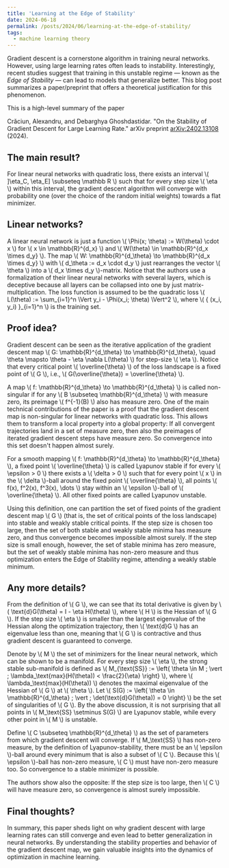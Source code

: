 ```yaml
---
title: 'Learning at the Edge of Stability'
date: 2024-06-18
permalink: /posts/2024/06/learning-at-the-edge-of-stability/
tags:
  - machine learning theory
---
```


Gradient descent is a cornerstone algorithm in training neural networks. However, using large learning rates often leads to instability. Interestingly, recent studies suggest that training in this unstable regime — known as the _Edge of Stability_ — can lead to models that generalize better. This blog post summarizes a paper/preprint that offers a theoretical justification for this phenomenon.

This is a high-level summary of the paper

Crăciun, Alexandru, and Debarghya Ghoshdastidar. "On the Stability of Gradient Descent for Large Learning Rate." arXiv preprint [arXiv:2402.13108](https://arxiv.org/abs/2402.13108) (2024).

## The main result?

For linear neural networks with quadratic loss, there exists an interval \\( ]\eta_C, \eta_E] \subseteq \mathbb R \\) such that for every step size \\( \eta \\) within this interval, the gradient descent algorithm will converge with probability one (over the choice of the random initial weights) towards a flat minimizer.

## Linear networks?

A linear neural network is just a function \\( \Phi(x; \theta) := W(\theta) \cdot x \\) for \\( x \in \mathbb{R}^{d_x} \\) and \\( W(\theta) \in \mathbb{R}^{d_x \times d_y} \\). The map \\( W: \mathbb{R}^{d_\theta} \to \mathbb{R}^{d_x \times d_y} \\) with \\( d_\theta := d_x \cdot d_y \\) just rearranges the vector \\( \theta \\) into a \\( d_x \times d_y \\)-matrix. Notice that the authors use a formalization of their linear neural networks with several layers, which is deceptive because all layers can be collapsed into one by just matrix-multiplication. The loss function is assumed to be the quadratic loss \\( L(\theta) := \sum_{i=1}^n \Vert y_i - \Phi(x_i; \theta) \Vert^2 \\), where \\( { (x_i, y_i) }_{i=1}^n \\) is the training set.

## Proof idea?

Gradient descent can be seen as the iterative application of the gradient descent map \\( G: \mathbb{R}^{d_\theta} \to \mathbb{R}^{d_\theta}, \quad \theta \mapsto \theta - \eta \nabla L(\theta) \\) for step-size \\( \eta \\). Notice that every critical point \\( \overline{\theta} \\) of the loss landscape is a fixed point of \\( G \\), i.e., \\( G(\overline{\theta}) = \overline{\theta} \\).

A map \\( f: \mathbb{R}^{d_\theta} \to \mathbb{R}^{d_\theta} \\) is called non-singular if for any \\( B \subseteq \mathbb{R}^{d_\theta} \\) with measure zero, its preimage \\( f^{-1}(B) \\) also has measure zero. One of the main technical contributions of the paper is a proof that the gradient descent map is non-singular for linear networks with quadratic loss. This allows them to transform a local property into a global property: If all convergent trajectories land in a set of measure zero, then also the preimages of iterated gradient descent steps have measure zero. So convergence into this set doesn't happen almost surely.

For a smooth mapping \\( f: \mathbb{R}^{d_\theta} \to \mathbb{R}^{d_\theta} \\), a fixed point \\( \overline{\theta} \\) is called Lyapunov stable if for every \\( \epsilon > 0 \\) there exists a \\( \delta > 0 \\) such that for every point \\( x \\) in the \\( \delta \\)-ball around the fixed point \\( \overline{\theta} \\), all points \\( f(x), f^2(x), f^3(x), \dots \\) stay within an \\( \epsilon \\)-ball of \\( \overline{\theta} \\). All other fixed points are called Lyapunov unstable.

Using this definition, one can partition the set of fixed points of the gradient descent map \\( G \\) (that is, the set of critical points of the loss landscape) into stable and weakly stable critical points. If the step size is chosen too large, then the set of both stable and weakly stable minima has measure zero, and thus convergence becomes impossible almost surely. If the step size is small enough, however, the set of stable minima has zero measure, but the set of weakly stable minima has non-zero measure and thus optimization enters the Edge of Stability regime, attending a weakly stable minimum.

## Any more details?

From the definition of \\( G \\), we can see that its total derivative is given by \\( \text{d}G(\theta) = I - \eta H(\theta) \\), where \\( H \\) is the Hessian of \\( G \\). If the step size \\( \eta \\) is smaller than the largest eigenvalue of the Hessian along the optimization trajectory, then \\( \text{d}G \\) has an eigenvalue less than one, meaning that \\( G \\) is contractive and thus gradient descent is guaranteed to converge.

Denote by \\( M \\) the set of minimizers for the linear neural network, which can be shown to be a manifold. For every step size \\( \eta \\), the strong stable sub-manifold is defined as \\( M_{\text{SS}} := \left{ \theta \in M ; \vert ; \lambda_\text{max}(H(\theta)) < \frac{2}{\eta} \right} \\), where \\( \lambda_\text{max}(H(\theta)) \\) denotes the maximal eigenvalue of the Hessian of \\( G \\) at \\( \theta \\). Let \\( S(G) := \left{ \theta \in \mathbb{R}^{d_\theta} ; \vert ; \det(\text{d}G(\theta)) = 0 \right} \\) be the set of singularities of \\( G \\). By the above discussion, it is not surprising that all points in \\( M_\text{SS} \setminus S(G) \\) are Lyapunov stable, while every other point in \\( M \\) is unstable.

Define \\( C \subseteq \mathbb{R}^{d_\theta} \\) as the set of parameters from which gradient descent will converge. If \\( M_\text{SS} \\) has non-zero measure, by the definition of Lyapunov-stability, there must be an \\( \epsilon \\)-ball around every minimum that is also a subset of \\( C \\). Because this \\( \epsilon \\)-ball has non-zero measure, \\( C \\) must have non-zero measure too. So convergence to a stable minimizer is possible.

The authors show also the opposite: If the step size is too large, then \\( C \\) will have measure zero, so convergence is almost surely impossible.

## Final thoughts?

In summary, this paper sheds light on why gradient descent with large learning rates can still converge and even lead to better generalization in neural networks. By understanding the stability properties and behavior of the gradient descent map, we gain valuable insights into the dynamics of optimization in machine learning.
